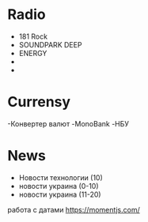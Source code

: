 # Radio

- 181 Rock
- SOUNDPARK DEEP
- ENERGY
-
-

# Currensy

-Конвертер валют -MonoBank -НБУ

# News

- Новости технологии (10)
- новости украина (0-10)
- новости украина (11-20)

работа с датами https://momentjs.com/

